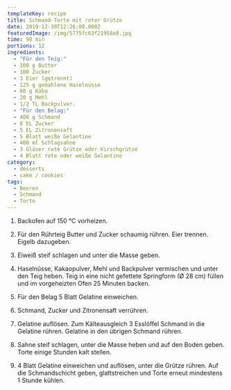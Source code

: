 ```yaml
---
templateKey: recipe
title: Schmand-Torte mit roter Grütze
date: 2019-12-30T12:26:00.000Z
featuredImage: /img/5775fc63f21958e8.jpg
time: 90 min
portions: 12
ingredients:
  - "Für den Teig:"
  - 100 g Butter
  - 100 Zucker
  - 3 Eier (getrennt)
  - 125 g gemahlene Haselnüsse
  - 60 g Kaba
  - 20 g Mehl
  - 1/2 TL Backpulver.
  - "Für den Belag:"
  - 400 g Schmand
  - 8 EL Zucker
  - 5 EL Zitronensaft
  - 5 Blatt weiße Gelantine
  - 400 ml Schlagsahne
  - 3 Gläser rote Grütze oder Kirschgrütze
  - 4 Blatt rote oder weiße Gelantine
category:
  - desserts
  - cake / cookies
tags:
  - Beeren
  - Schmand
  - Torte
---
```


1. Backofen auf 150 °C vorheizen.

2. Für den Rührteig Butter und Zucker schaumig rühren. Eier trennen. Eigelb dazugeben.

3. Eiweiß steif schlagen und unter die Masse geben.

4. Haselnüsse, Kakaopulver, Mehl und Backpulver vermischen und unter den Teig heben. Teig in eine nicht gefettete Springform (Ø 28 cm) füllen und im vorgeheizten Ofen 25 Minuten backen.

5. Für den Belag 5 Blatt Gelatine einweichen.

6. Schmand, Zucker und Zitronensaft verrühren.

7. Gelatine auflösen. Zum Kälteausgleich 3 Esslöffel Schmand in die Gelatine rühren. Gelatine in den übrigen Schmand rühren.

8. Sahne steif schlagen, unter die Masse heben und auf den Boden geben. Torte einige Stunden kalt stellen.

9. 4 Blatt Gelatine einweichen und auflösen, unter die Grütze rühren. Auf die Schmandschicht geben, glattstreichen und Torte erneut mindestens 1 Stunde kühlen.
